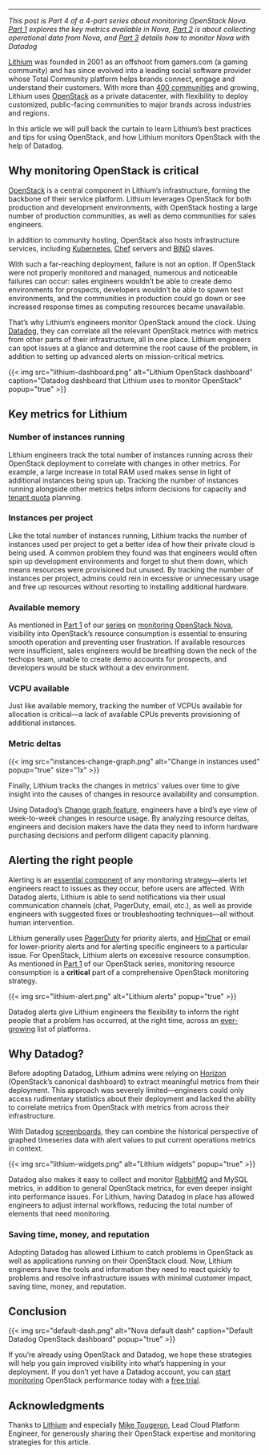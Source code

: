---

*This post is Part 4 of a 4-part series about monitoring OpenStack Nova. [Part 1](/blog/openstack-monitoring-nova) explores the key metrics available in Nova, [Part 2](/blog/collecting-metrics-notifications-openstack-nova) is about collecting operational data from Nova, and [Part 3](/blog/openstack-monitoring-datadog) details how to monitor Nova with Datadog*

[Lithium](http://www.lithium.com) was founded in 2001 as an offshoot from gamers.com (a gaming community) and has since evolved into a leading social software provider whose Total Community platform helps brands connect, engage and understand their customers. With more than [400 communities](http://www.lithium.com/why-lithium/customer-success/) and growing, Lithium uses [OpenStack](https://www.openstack.org) as a private datacenter, with flexibility to deploy customized, public-facing communities to major brands across industries and regions.

In this article we will pull back the curtain to learn Lithium’s best practices and tips for using OpenStack, and how Lithium monitors OpenStack with the help of Datadog.

Why monitoring OpenStack is critical
------------------------------------


[OpenStack](https://www.openstack.org) is a central component in Lithium’s infrastructure, forming the backbone of their service platform. Lithium leverages OpenStack for both production and development environments, with OpenStack hosting a large number of production communities, as well as demo communities for sales engineers.

In addition to community hosting, OpenStack also hosts infrastructure services, including [Kubernetes](/blog/monitoring-kubernetes-era/), [Chef](https://www.chef.io/chef/) servers and [BIND](https://www.isc.org/downloads/bind/) slaves.

With such a far-reaching deployment, failure is not an option. If OpenStack were not properly monitored and managed, numerous and noticeable failures can occur: sales engineers wouldn’t be able to create demo environments for prospects, developers wouldn’t be able to spawn test environments, and the communities in production could go down or see increased response times as computing resources became unavailable.

That’s why Lithium’s engineers monitor OpenStack around the clock. Using [Datadog](https://www.datadoghq.com), they can correlate all the relevant OpenStack metrics with metrics from other parts of their infrastructure, all in one place. Lithium engineers can spot issues at a glance and determine the root cause of the problem, in addition to setting up advanced alerts on mission-critical metrics.

{{< img src="lithium-dashboard.png" alt="Lithium OpenStack dashboard" caption="Datadog dashboard that Lithium uses to monitor OpenStack" popup="true" >}}

Key metrics for Lithium
-----------------------



### Number of instances running


Lithium engineers track the total number of instances running across their OpenStack deployment to correlate with changes in other metrics. For example, a large increase in total RAM used makes sense in light of additional instances being spun up. Tracking the number of instances running alongside other metrics helps inform decisions for capacity and [tenant quota](https://docs.openstack.org/kilo/config-reference/content/networking-options-quotas.html) planning.

### Instances per project


Like the total number of instances running, Lithium tracks the number of instances used per project to get a better idea of how their private cloud is being used. A common problem they found was that engineers would often spin up development environments and forget to shut them down, which means resources were provisioned but unused. By tracking the number of instances per project, admins could rein in excessive or unnecessary usage and free up resources without resorting to installing additional hardware.

### Available memory


As mentioned in [Part 1](\/blog/openstack-monitoring-nova/) of our [series](/blog/collecting-metrics-notifications-openstack-nova/) on [monitoring OpenStack Nova](/blog/openstack-monitoring-datadog/), visibility into OpenStack’s resource consumption is essential to ensuring smooth operation and preventing user frustration. If available resources were insufficient, sales engineers would be breathing down the neck of the techops team, unable to create demo accounts for prospects, and developers would be stuck without a dev environment.

### VCPU available


Just like available memory, tracking the number of VCPUs available for allocation is critical—a lack of available CPUs prevents provisioning of additional instances.

### Metric deltas


{{< img src="instances-change-graph.png" alt="Change in instances used" popup="true" size="1x" >}}

Finally, Lithium tracks the changes in metrics' values over time to give insight into the causes of changes in resource availability and consumption.

Using Datadog’s [Change graph feature](http://docs.datadoghq.com/graphing/#select-your-visualization), engineers have a bird’s eye view of week-to-week changes in resource usage. By analyzing resource deltas, engineers and decision makers have the data they need to inform hardware purchasing decisions and perform diligent capacity planning.

Alerting the right people
-------------------------


Alerting is an [essential component](/blog/monitoring-101-alerting/) of any monitoring strategy—alerts let engineers react to issues as they occur, before users are affected. With Datadog alerts, Lithium is able to send notifications via their usual communication channels (chat, PagerDuty, email, etc.), as well as provide engineers with suggested fixes or troubleshooting techniques—all without human intervention.

Lithium generally uses [PagerDuty](https://www.pagerduty.com/) for priority alerts, and [HipChat](https://www.hipchat.com/) or email for lower-priority alerts and for alerting specific engineers to a particular issue. For OpenStack, Lithium alerts on excessive resource consumption. As mentioned in [Part 1](/blog/openstack-monitoring-nova/) of our OpenStack series, monitoring resource consumption is a **critical** part of a comprehensive OpenStack monitoring strategy.

{{< img src="lithium-alert.png" alt="Lithium alerts" popup="true" >}}

Datadog alerts give Lithium engineers the flexibility to inform the right people that a problem has occurred, at the right time, across an [ever-growing](http://docs.datadoghq.com/integrations/) list of platforms.

Why Datadog?
------------


Before adopting Datadog, Lithium admins were relying on [Horizon](http://docs.openstack.org/developer/horizon/) (OpenStack’s canonical dashboard) to extract meaningful metrics from their deployment. This approach was severely limited—engineers could only access rudimentary statistics about their deployment and lacked the ability to correlate metrics from OpenStack with metrics from across their infrastructure.

With Datadog [screenboards](http://help.datadoghq.com/hc/en-us/articles/204580349-What-is-the-difference-between-a-ScreenBoard-and-a-TimeBoard-), they can combine the historical perspective of graphed timeseries data with alert values to put current operations metrics in context.

{{< img src="lithium-widgets.png" alt="Lithium widgets" popup="true" >}}

Datadog also makes it easy to collect and monitor [RabbitMQ](/blog/openstack-monitoring-nova/#rabbitmq-metrics) and MySQL metrics, in addition to general OpenStack metrics, for even deeper insight into performance issues. For Lithium, having Datadog in place has allowed engineers to adjust internal workflows, reducing the total number of elements that need monitoring.

### Saving time, money, and reputation


Adopting Datadog has allowed Lithium to catch problems in OpenStack as well as applications running on their OpenStack cloud. Now, Lithium engineers have the tools and information they need to react quickly to problems and resolve infrastructure issues with minimal customer impact, saving time, money, and reputation.

Conclusion
----------


{{< img src="default-dash.png" alt="Nova default dash" caption="Default Datadog OpenStack dashboard" popup="true" >}}

If you’re already using OpenStack and Datadog, we hope these strategies will help you gain improved visibility into what’s happening in your deployment. If you don’t yet have a Datadog account, you can [start monitoring](/blog/openstack-monitoring-datadog/) OpenStack performance today with a <a href="#" class="sign-up-trigger">free trial</a>.

Acknowledgments
---------------


Thanks to [Lithium](http://www.lithium.com) and especially [Mike Tougeron](https://twitter.com/mtougeron), Lead Cloud Platform Engineer, for generously sharing their OpenStack expertise and monitoring strategies for this article.
